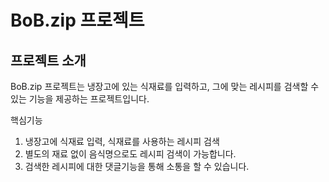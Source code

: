 # BoB.zip 프로젝트
## 프로젝트 소개
BoB.zip 프로젝트는 냉장고에 있는 식재료를 입력하고, 그에 맞는 레시피를 검색할 수 있는 기능을 제공하는 프로젝트입니다.

핵심기능
1. 냉장고에 식재료 입력, 식재료를 사용하는 레시피 검색
2. 별도의 재료 없이 음식명으로도 레시피 검색이 가능합니다.
3. 검색한 레시피에 대한 댓글기능을 통해 소통을 할 수 있습니다.

